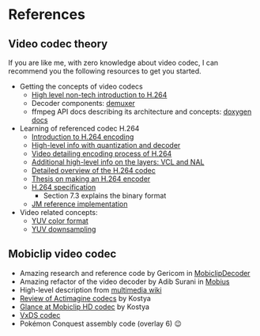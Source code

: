 # References

## Video codec theory

If you are like me, with zero knowledge about video codec, I can recommend you
the following resources to get you started.

- Getting the concepts of video codecs
  - [High level non-tech introduction to H.264](https://www.youtube.com/watch?v=PmoEsPWEdOA)
  - Decoder components:
    [demuxer](<https://en.wikipedia.org/wiki/Demultiplexer_(media_file)>)
  - ffmpeg API docs describing its architecture and concepts:
    [doxygen docs](http://ffmpeg.org/doxygen/trunk/group__libavf.html)
- Learning of referenced codec H.264
  - [Introduction to H.264 encoding](https://www.gumlet.com/learn/what-is-h264/)
  - [High-level info with quantization and decoder](https://www.vcodex.com/an-overview-of-h264-advanced-video-coding/)
  - [Video detailing encoding process of H.264](https://www.youtube.com/watch?v=ZXXDXZfEcAQ)
  - [Additional high-level info on the layers: VCL and NAL](https://membrane.stream/learn/h264)
  - [Detailed overview of the H.264 codec](http://ip.hhi.de/imagecom_G1/assets/pdfs/csvt_overview_0305.pdf)
  - [Thesis on making an H.264 encoder](https://research.sabanciuniv.edu/id/eprint/8308/)
  - [H.264 specification](https://www.itu.int/rec/T-REC-H.264-202108-I/en)
    - Section 7.3 explains the binary format
  - [JM reference implementation](https://vcgit.hhi.fraunhofer.de/jvet/JM)
- Video related concepts:
  - [YUV color format](https://learn.microsoft.com/en-us/windows/win32/medfound/about-yuv-video)
  - [YUV downsampling](https://learn.microsoft.com/en-us/windows/win32/medfound/recommended-8-bit-yuv-formats-for-video-rendering)

## Mobiclip video codec

- Amazing research and reference code by Gericom in
  [MobiclipDecoder](https://github.com/Gericom/MobiclipDecoder)
- Amazing refactor of the video decoder by Adib Surani in
  [Mobius](https://github.com/AdibSurani/Mobius)
- High-level description from
  [multimedia wiki](https://wiki.multimedia.cx/index.php/Mobiclip_Video_Codec)
- [Review of Actimagine codecs](https://codecs.multimedia.cx/2020/08/a-quick-review-of-actimagine-video-codecs/)
  by Kostya
- [Glance at Mobiclip HD codec](https://codecs.multimedia.cx/2014/01/a-glance-at-mobiclip-hd/)
  by Kostya
- [VxDS codec](https://wiki.multimedia.cx/index.php/Actimagine_Video_Codec)
- Pokémon Conquest assembly code (overlay 6) 😉
